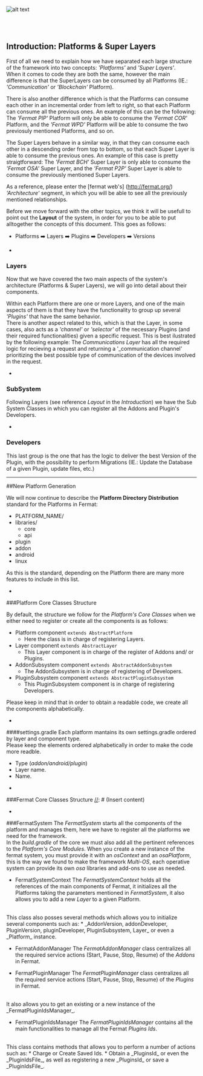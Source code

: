 ![alt text](https://github.com/bitDubai/media-kit/blob/master/Readme%20Image/Fermat%20Logotype/Fermat_Logo_3D.png "Fermat
Logo")

<br><br>
## Introduction: Platforms & Super Layers

First of all we need to explain how we have separated each large structure of the framework into two concepts: _'Platforms'_ and _'Super Layers'_.
<br>
When it comes to code they are both the same, however the main difference is that the SuperLayers can be consumed by all 
Platforms (IE.: _'Communication'_ or _'Blockchain'_ Platform).

There is also another difference which is that the Platforms can consume each other in an incremental order from 
left to right, so that each Platform can consume all the previous ones. An example of this can be the following:
The _'Fermat PIP'_ Platform will only be able to consume the _'Fermat COR'_ Platform, and the _'Fermat WPD'_ Platform 
will be able to consume the two previosuly mentioned Platforms, and so on.

The Super Layers behave in a similar way, in that they can consume each other in a descending order from top to bottom,
so that each Super Layer is able to consume the previous ones. An example of this case is pretty straigtforward: 
The _'Fermat BCH'_ Super Layer is only able to consume the _'Fermat OSA'_ Super Layer, and the _'Fermat P2P'_ Super Layer
is able to consume the previously mentioned Super Layers.

As a reference, please enter the [fermat web's] (http://fermat.org/) _'Architecture'_ segment, in which you will be able to see all the previously mentioned relationships.

Before we move forward with the other topics, we think it will be usefull to point out the **Layout** of the system, in order for you to be able to put alltogether the concepts of this document. This goes as follows:

* Platforms :arrow_right: Layers :arrow_right: Plugins :arrow_right: Developers :arrow_right: Versions

-
### Layers

Now that we have covered the two main aspects of the system's architecture (Platforms & Super Layers), we will go into
detail about their components.

Within each Platform there are one or more Layers, and one of the main aspects of them is that they have the
functionality to group up several _'Plugins'_ that have the same behavior.
<br>
There is another aspect related to this, which is that the Layer, in some cases, also acts as a _'channel'_ or _'selector'_ of the necessary Plugins (and their required functionalities) given a specific request. This is best ilustrated by the following example: The _Communications Layer_ has all the required logic for recieving a request and returning a '_communication channel' prioritizing the best possible type of communication of the devices involved in the request.

-
### SubSystem

Following Layers (see reference _Layout_ in the _Introduction_) we have the Sub System Classes in which you can register all the Addons and Plugin's Developers.

-
### Developers

This last group is the one that has the logic to deliver the best Version of the Plugin, with the possibility to perform Migrations (IE.: Update the Database of a given Plugin, update files, etc.)

[//]: # (S/CER maneja los precios y cotizaciones, esta capa va a tener un index que pasa las cotizaciones)
[//]: # (IE: Blockchain platform- cryptonetwork layer, la cual posee las network de todos los XXX available)

---
##New Platform Generation

We will now continue to describe the **Platform Directory Distribution** standard for the Platforms in Fermat:

* PLATFORM_NAME/
* libraries/
  * core
  * api
* plugin
* addon
* android
* linux

As this is the standard, depending on the Platform there are many more features to include in this list.  

-
###Platform Core Classes Structure

By default, the structure we follow for the _Platform's Core Classes_ when we either need to register or create all the components is as follows:

* Platform component <code>extends AbstractPlatform</code>
  * Here the class is in charge of registering Layers.
* Layer component <code>extends AbstractLayer</code>
  * This Layer component is in charge of the register of Addons and/ or Plugins.
* AddonSubsystem component <code>extends AbstractAddonSubsystem </code>
  * The AddonSubsystem is in charge of registering of Developers.
* PluginSubsystem component <code>extends AbstractPluginSubsystem </code>
  * This PluginSubsystem component is in charge of registering Developers.

Please keep in mind that in order to obtain a readable code, we create all the components alphabetically.

-
####settings.gradle
Each platform mantains its own settings.gradle ordered by layer and component type.
<br>
Please keep the elements ordered alphabetically in order to make the code more readble.
 * Type (_addon/android/plugin_)
 * Layer name.
 * Name.

-
###Fermat Core Classes Structure
[//]: # (Insert content)

-
###FermatSystem
The _FermatSystem_ starts all the components of the platform and manages them, here we have to register all the platforms we need for the framework.
<br>
In the _build.gradle_ of the core we must also add all the pertinent references to the _Platform's Core Modules_.
When you create a new instance of the fermat system, you must provide it with an _osContext_ and an _osaPlatform_,
this is the way we found to make the framework _Multi-OS_, each operative system can provide its own _osa_ libraries and add-ons to use as needed.

* FermatSystemContext
The _FermatSystemContext_ holds all the references of the main components of Fermat, it initializes all the Platforms taking the parameters mentioned in _FermatSystem_, it also allows you to add a new _Layer_ to a given Platform.
<br>
This class also posses several methods which allows you to initialize several components such as:
 * _AddonVersion, addonDeveloper, PluginVersion, pluginDeveloper, PluginSubsystem, Layer_ or even a _Platform_ instance.

* FermatAddonManager
The _FermatAddonManager_ class centralizes all the required service actions (Start, Pause, Stop, Resume) of the _Addons_ in Fermat.

* FermatPluginManager
The _FermatPluginManager_ class centralizes all the required service actions (Start, Pause, Stop, Resume) of the _Plugins_ in Fermat.
<br>
It also allows you to get an existing or a new instance of the _FermatPluginIdsManager_.

* FermatPluginIdsManager
The _FermatPluginIdsManager_ contains all the main functionalities to manage all the Fermat _Plugins Ids_.
<br>
This class contains methods that allows you to perform a number of actions such as:
 * Charge or Create Saved Ids.
 * Obtain a _PluginsId_ or even the _PluginIdsFile_, as well as registering a new _PluginsId_ or save a _PluginIdsFile_.
